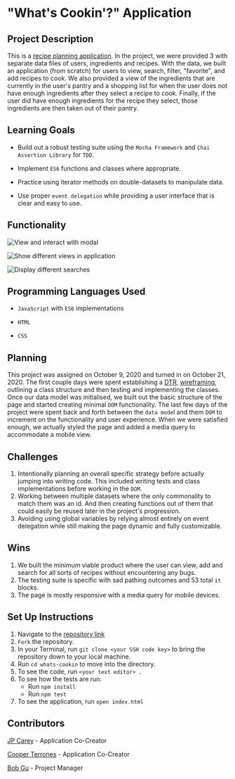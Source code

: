 # "What's Cookin'?" Application

## Project Description

This is a [recipe planning application](https://jaypeasee.github.io/whats-cookin/). In the project, we were provided 3 with separate data files of users, ingredients and recipes. With the data, we built an application (from scratch) for users to view, search, filter, "favorite", and add recipes to cook. We also provided a view of the ingredients that are currently in the user's pantry and a shopping list for when the user does not have enough ingredients after they select a recipe to cook. Finally, if the user did have enough ingredients for the recipe they select, those ingredients are then taken out of their pantry.

## Learning Goals

* Build out a robust testing suite using the `Mocha Framework` and `Chai Assertion Library` for `TDD`.

* Implement `ES6` functions and classes where appropriate.

* Practice using iterator methods on double-datasets to manipulate data.

* Use proper `event delegation` while providing a user interface that is clear and easy to use.

## Functionality

![View and interact with modal](https://media.giphy.com/media/RvGja3zWao9Xo7wAMI/giphy.gif)

![Show different views in application](https://media.giphy.com/media/ws8xrTaRdwEGxq5Ot0/giphy.gif)

![Display different searches](https://media.giphy.com/media/ifLeFNL8uv2MBTOb6N/giphy.gif)

## Programming Languages Used

* `JavaScript` with `ES6` implementations

* `HTML`

* `CSS`

## Planning

This project was assigned on October 9, 2020 and turned in on October 21, 2020. The first couple days were spent establishing a [DTR](https://github.com/jaypeasee/whats-cookin/blob/main/planning/dtr.md), [wireframing](https://github.com/jaypeasee/whats-cookin/blob/main/planning/what's-cookin-wireframe.png), outlining a class structure and then testing and implementing the classes. Once our data model was initialised, we built out the basic structure of the page and started creating minimal `DOM` functionality. The last few days of the project were spent back and forth between the `data mode`l and them `DOM` to increment on the functionality and user experience. When we were satisfied enough, we actually styled the page and added a media query to accommodate a mobile view.

## Challenges

1. Intentionally planning an overall specific strategy before actually jumping into writing code. This included writing tests and class implementations before working in the `DOM`.
2. Working between multiple datasets where the only commonality to match them was an id. And then creating functions out of them that could easily be reused later in the project's progression.
3. Avoiding using global variables by relying almost entirely on event delegation while still making the page dynamic and fully customizable.

## Wins

1. We built the minimum viable product where the user can view, add and search for all sorts of recipes without encountering any bugs.
2. The testing suite is specific with sad pathing outcomes and 53 total `it` blocks.
3. The page is mostly responsive with a media query for mobile devices.

## Set Up Instructions

1. Navigate to the [repository link](https://github.com/jaypeasee/whats-cookin)
2. `Fork` the repository.
3. In your Terminal, run `git clone <your SSH code key>` to bring the repository down to your local machine.
4. Run `cd whats-cookin` to move into the directory.
5. To see the code, run `<your text editor> .`
6. To see how the tests are run:
   * Run `npm install`
   * Run `npm test`
7. To see the application, run `open index.html`

## Contributors

[JP Carey](https://github.com/jaypeasee) - Application Co-Creator

[Cooper Terrones](https://github.com/coopterrones) - Application Co-Creator

[Bob Gu](https://github.com/BobGu) - Project Manager
